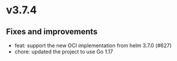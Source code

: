 # v3.7.4

## Fixes and improvements

- feat: support the new OCI implementation from helm 3.7.0 (#627)
- chore: updated the project to use Go 1.17
